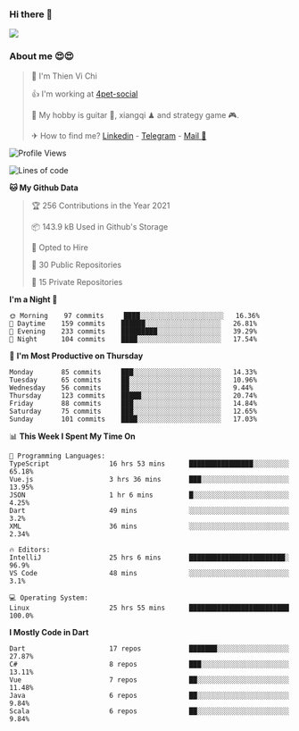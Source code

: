 ### Hi there 👋
![](https://media1.tenor.com/images/9aa4aee77151757a310fcdb4b8fd2a0a/tenor.gif?itemid=12671405)

### About me 😍😍

> 🙎 I'm Thien Vi Chi
> 
> 👍 I'm working at [4pet-social](https://github.com/4pet-social)
>
> 🥞 My hobby is guitar 🎸, xiangqi ♟ and strategy game 🎮.
> 
> ✈ How to find me? [Linkedin](https://www.linkedin.com/in/tvc12/) - [Telegram](https://t.me/yeutham212) - [Mail 📧](mailto:meomeocf98@gmail.com)
> 

<!--START_SECTION:waka-->
![Profile Views](http://img.shields.io/badge/Profile%20Views-3-blue)

![Lines of code](https://img.shields.io/badge/From%20Hello%20World%20I%27ve%20Written-731303%20lines%20of%20code-blue)

**🐱 My Github Data** 

> 🏆 256 Contributions in the Year 2021
 > 
> 📦 143.9 kB Used in Github's Storage 
 > 
> 💼 Opted to Hire
 > 
> 📜 30 Public Repositories 
 > 
> 🔑 15 Private Repositories  
 > 
**I'm a Night 🦉** 

```text
🌞 Morning    97 commits     ████░░░░░░░░░░░░░░░░░░░░░   16.36% 
🌆 Daytime    159 commits    ██████░░░░░░░░░░░░░░░░░░░   26.81% 
🌃 Evening    233 commits    █████████░░░░░░░░░░░░░░░░   39.29% 
🌙 Night      104 commits    ████░░░░░░░░░░░░░░░░░░░░░   17.54%

```
📅 **I'm Most Productive on Thursday** 

```text
Monday       85 commits     ███░░░░░░░░░░░░░░░░░░░░░░   14.33% 
Tuesday      65 commits     ██░░░░░░░░░░░░░░░░░░░░░░░   10.96% 
Wednesday    56 commits     ██░░░░░░░░░░░░░░░░░░░░░░░   9.44% 
Thursday     123 commits    █████░░░░░░░░░░░░░░░░░░░░   20.74% 
Friday       88 commits     ███░░░░░░░░░░░░░░░░░░░░░░   14.84% 
Saturday     75 commits     ███░░░░░░░░░░░░░░░░░░░░░░   12.65% 
Sunday       101 commits    ████░░░░░░░░░░░░░░░░░░░░░   17.03%

```


📊 **This Week I Spent My Time On** 

```text
💬 Programming Languages: 
TypeScript               16 hrs 53 mins      ████████████████░░░░░░░░░   65.18% 
Vue.js                   3 hrs 36 mins       ███░░░░░░░░░░░░░░░░░░░░░░   13.95% 
JSON                     1 hr 6 mins         █░░░░░░░░░░░░░░░░░░░░░░░░   4.25% 
Dart                     49 mins             ░░░░░░░░░░░░░░░░░░░░░░░░░   3.2% 
XML                      36 mins             ░░░░░░░░░░░░░░░░░░░░░░░░░   2.34%

🔥 Editors: 
IntelliJ                 25 hrs 6 mins       ████████████████████████░   96.9% 
VS Code                  48 mins             ░░░░░░░░░░░░░░░░░░░░░░░░░   3.1%

💻 Operating System: 
Linux                    25 hrs 55 mins      █████████████████████████   100.0%

```

**I Mostly Code in Dart** 

```text
Dart                     17 repos            ███████░░░░░░░░░░░░░░░░░░   27.87% 
C#                       8 repos             ███░░░░░░░░░░░░░░░░░░░░░░   13.11% 
Vue                      7 repos             ██░░░░░░░░░░░░░░░░░░░░░░░   11.48% 
Java                     6 repos             ██░░░░░░░░░░░░░░░░░░░░░░░   9.84% 
Scala                    6 repos             ██░░░░░░░░░░░░░░░░░░░░░░░   9.84%

```



<!--END_SECTION:waka-->